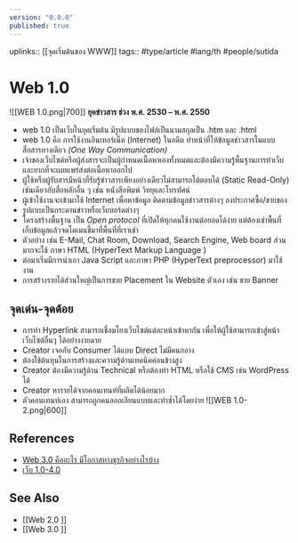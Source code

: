 ```yaml
---
version: "0.0.0"
published: true
---
```

uplinks:: [[จุดเริ่มต้นของ WWW]]
tags:: #type/article #lang/th #people/sutida

# Web 1.0 
![[WEB 1.0.png|700]]
**ยุคข่าวสาร ช่วง พ.ศ. 2530 – พ.ศ. 2550**  
- web 1.0 เป็นเว็บในยุคเริ่มต้น มีรูปแบบของไฟล์เป็นนามสกุลเป็น .htm และ .html 
- web 1.0 คือ การใช้งานอินเทอร์เน็ต (Internet) ในอดีต ทำหน้าที่ให้ข้อมูลข่าวสารในแบบสื่อสารทางเดียว *(One Way Communication)*
- เจ้าของเว็บไซต์หรือผู้ส่งสารจะเป็นผู้กำหนดเนื้อหาเองทั้งหมดและต้องมีความรู้พื้นฐานการทำเว็บและยากที่จะเผยแพร่ส่งต่อเนื้อหาออกไป 
- ผู้ใช้หรือผู้รับสารมีหน้าที่รับรู้ข่าวสารเพียงอย่างเดียวไม่สามารถโต้ตอบได้ (Static Read-Only) เช่นเดียวกับสื่อหลักอื่น ๆ เช่น หนังสือพิมพ์ วิทยุและโทรทัศน์
- ผู้เข้าใช้งานจะเข้ามาใช้ Internet เพื่อหาข้อมูล ติดตามข้อมูลข่าวสารต่างๆ ลงประกาศซื้อ/ขายของ
- รูปแบบเป็นกระดานข่าวหรือเว็บบอร์ดต่างๆ
- โครงสร้างพื้นฐาน เป็น *Open protocol* ที่เปิดให้ทุกคนใช้งานต่อยอดได้ง่าย แต่ต้องเช่าพื้นที่เก็บข้อมูลแล้วจดโดเมนชี้มาที่พื้นที่ที่เราเช่า
- ตัวอย่าง เช่น E-Mail, Chat Room, Download, Search Engine, Web board ส่วนมากจะใช้ ภาษา HTML (HyperText Markup Language )  
- ต่อมาเริ่มมีการนําเอา Java Script และภาษา PHP (HyperText preprocessor) มาใช้งาน
- การสร้างรายได้ส่วนใหญ่เป็นการขาย Placement ใน Website ตัวเอง เช่น ขาย Banner 

## จุดเด่น-จุดด้อย
-   การทำ Hyperlink สามารถเชื่อมโยงเว็บไซต์แต่ละหน้าเข้าหากัน เพื่อให้ผู้ใช้สามารถเข้าสู่หน้าเว็บไซต์อื่นๆ ได้อย่างงายดาย
-   Creator เจอกับ Consumer ได้แบบ  Direct ไม่มีคนกลาง
-   ต้องใช้ต้นทุนในการสร้างและความรู้ด้านเทคนิคค่อนข้างสูง
-   Creator ต้องมีความรู้ด้าน Technical หรือต้องทำ HTML หรือใช้ CMS เช่น WordPress ได้
-   Creator หารายได้จากคอนเทนท์ที่ผลิตได้น้อยมาก 
-   ตัวคอนเทนท์เอง สามารถถูกคนลอกเลียนแบบและทำซ้ำได้โดยง่าย
![[WEB 1.0-2.png|600]]


## References
- [Web 3.0 คืออะไร มีโอกาสทางธุรกิจอย่างไรบ้าง](https://www.martechthai.com/technology/what-is-web-3-and-marketing/)
- [เว็บ 1.0-4.0](https://sites.google.com/site/saiphanb23/khwam-mankhng-khxng-rabb-sarsnthes/web-1-0-4-0)

## See Also
- [[Web 2.0 ]]
- [[Web 3.0 ]]
